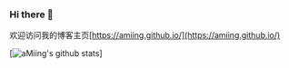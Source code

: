 ### Hi there 👋
欢迎访问我的博客主页[https://amiing.github.io/](https://amiing.github.io/)

[![aMiing's github stats](https://github-readme-stats.vercel.app/api?username=aMiing)]
<!--
**aMiing/aMiing** is a ✨ _special_ ✨ repository because its `README.md` (this file) appears on your GitHub profile.

Here are some ideas to get you started:

- 🔭 I’m currently working on ...
- 🌱 I’m currently learning ...
- 👯 I’m looking to collaborate on ...
- 🤔 I’m looking for help with ...
- 💬 Ask me about ...
- 📫 How to reach me: ...
- 😄 Pronouns: ...
- ⚡ Fun fact: ...
-->
